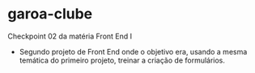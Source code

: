 # garoa-clube
Checkpoint 02 da matéria Front End I

+ Segundo projeto de Front End onde o objetivo era, usando a mesma temática do primeiro projeto, treinar a criação de formulários.
